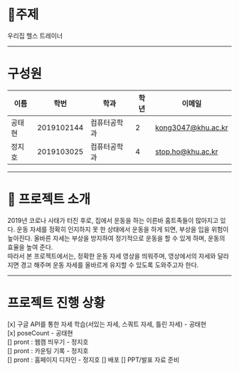 # :rocket:주제
우리집 헬스 트레이너

---

# 구성원

이름 | 학번 |  학과 | 학년 | 이메일
------------ | ------------- | ------------- | ------------- | -------------  
공태현 | 2019102144 | 컴퓨터공학과 | 2 |  kong3047@khu.ac.kr
정지호 | 2019103025 | 컴퓨터공학과 | 4 | stop.ho@khu.ac.kr

---
# :metal: 프로젝트 소개

2019년 코로나 사태가 터진 후로, 집에서 운동을 하는 이른바 홈트족들이 많아지고 있다. 운동 자세를 정확히 인지하지 못 한 상태에서 운동을 하게 되면, 부상을 입을 위험이 높아진다. 올바른 자세는 부상을 방지하여 정기적으로 운동을 할 수 있게 하며, 운동의 효율을 높여 준다.  
따라서 본 프로젝트에서는, 정확한 운동 자세 영상을 띄워주며, 영상에서의 자세와 달라지면 경고 해주며 운동 자세를 올바르게 유지할 수 있도록 도와주고자 한다.  

---

# 프로젝트 진행 상황
[x] 구글 API를 통한 자세 학습(서있는 자세, 스쿼트 자세, 틀린 자세) - 공태현  
[x] poseCount - 공태현  
[] pront : 웹캠 띄우기 - 정지호  
[] pront : 카운팅 기록 - 정지호  
[] pront : 홈페이지 디자인 - 정지호
[] 배포
[] PPT/발표 자료 준비